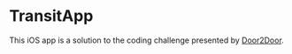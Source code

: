 # TransitApp

This iOS app is a solution to the coding challenge presented by [Door2Door](https://github.com/allyapp/transit-app-task).

